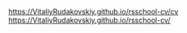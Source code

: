 https://VitaliyRudakovskiy.github.io/rsschool-cv/cv
https://VitaliyRudakovskiy.github.io/rsschool-cv/
